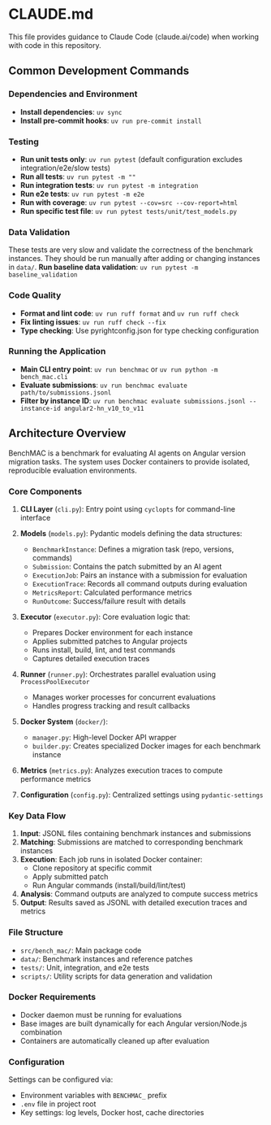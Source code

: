 # CLAUDE.md

This file provides guidance to Claude Code (claude.ai/code) when working with code in this repository.

## Common Development Commands

### Dependencies and Environment
- **Install dependencies**: `uv sync`
- **Install pre-commit hooks**: `uv run pre-commit install`

### Testing
- **Run unit tests only**: `uv run pytest` (default configuration excludes integration/e2e/slow tests)
- **Run all tests**: `uv run pytest -m ""`
- **Run integration tests**: `uv run pytest -m integration`
- **Run e2e tests**: `uv run pytest -m e2e`
- **Run with coverage**: `uv run pytest --cov=src --cov-report=html`
- **Run specific test file**: `uv run pytest tests/unit/test_models.py`

### Data Validation
These tests are very slow and validate the correctness of the benchmark instances.
They should be run manually after adding or changing instances in `data/`.
**Run baseline data validation**: `uv run pytest -m baseline_validation`



### Code Quality
- **Format and lint code**: `uv run ruff format` and `uv run ruff check`
- **Fix linting issues**: `uv run ruff check --fix`
- **Type checking**: Use pyrightconfig.json for type checking configuration

### Running the Application
- **Main CLI entry point**: `uv run benchmac` or `uv run python -m bench_mac.cli`
- **Evaluate submissions**: `uv run benchmac evaluate path/to/submissions.jsonl`
- **Filter by instance ID**: `uv run benchmac evaluate submissions.jsonl --instance-id angular2-hn_v10_to_v11`

## Architecture Overview

BenchMAC is a benchmark for evaluating AI agents on Angular version migration tasks. The system uses Docker containers to provide isolated, reproducible evaluation environments.

### Core Components

1. **CLI Layer** (`cli.py`): Entry point using `cyclopts` for command-line interface
2. **Models** (`models.py`): Pydantic models defining the data structures:
   - `BenchmarkInstance`: Defines a migration task (repo, versions, commands)
   - `Submission`: Contains the patch submitted by an AI agent
   - `ExecutionJob`: Pairs an instance with a submission for evaluation
   - `ExecutionTrace`: Records all command outputs during evaluation
   - `MetricsReport`: Calculated performance metrics
   - `RunOutcome`: Success/failure result with details

3. **Executor** (`executor.py`): Core evaluation logic that:
   - Prepares Docker environment for each instance
   - Applies submitted patches to Angular projects
   - Runs install, build, lint, and test commands
   - Captures detailed execution traces

4. **Runner** (`runner.py`): Orchestrates parallel evaluation using `ProcessPoolExecutor`
   - Manages worker processes for concurrent evaluations
   - Handles progress tracking and result callbacks

5. **Docker System** (`docker/`):
   - `manager.py`: High-level Docker API wrapper
   - `builder.py`: Creates specialized Docker images for each benchmark instance

6. **Metrics** (`metrics.py`): Analyzes execution traces to compute performance metrics
7. **Configuration** (`config.py`): Centralized settings using `pydantic-settings`

### Key Data Flow

1. **Input**: JSONL files containing benchmark instances and submissions
2. **Matching**: Submissions are matched to corresponding benchmark instances
3. **Execution**: Each job runs in isolated Docker container:
   - Clone repository at specific commit
   - Apply submitted patch
   - Run Angular commands (install/build/lint/test)
4. **Analysis**: Command outputs are analyzed to compute success metrics
5. **Output**: Results saved as JSONL with detailed execution traces and metrics

### File Structure
- `src/bench_mac/`: Main package code
- `data/`: Benchmark instances and reference patches
- `tests/`: Unit, integration, and e2e tests
- `scripts/`: Utility scripts for data generation and validation

### Docker Requirements
- Docker daemon must be running for evaluations
- Base images are built dynamically for each Angular version/Node.js combination
- Containers are automatically cleaned up after evaluation

### Configuration
Settings can be configured via:
- Environment variables with `BENCHMAC_` prefix
- `.env` file in project root
- Key settings: log levels, Docker host, cache directories